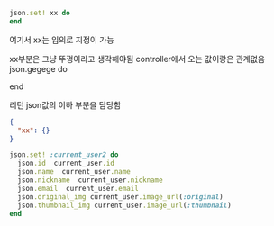 ```ruby
json.set! xx do
end
```

여기서 xx는 임의로 지정이 가능

xx부분은 그냥 뚜껑이라고 생각해야됨 controller에서 오는 값이랑은 관계없음
json.gegege do

end

리턴 json값의 이하 부분을 담당함

```json
{
  "xx": {}
}
```

```ruby
json.set! :current_user2 do
  json.id  current_user.id
  json.name  current_user.name
  json.nickname  current_user.nickname
  json.email  current_user.email
  json.original_img current_user.image_url(:original)
  json.thumbnail_img current_user.image_url(:thumbnail)
end
```
